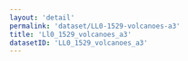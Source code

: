 ```yaml
---
layout: 'detail'
permalink: 'dataset/LL0-1529-volcanoes-a3'
title: 'Ll0_1529_volcanoes_a3'
datasetID: 'LL0_1529_volcanoes_a3'
---
```

